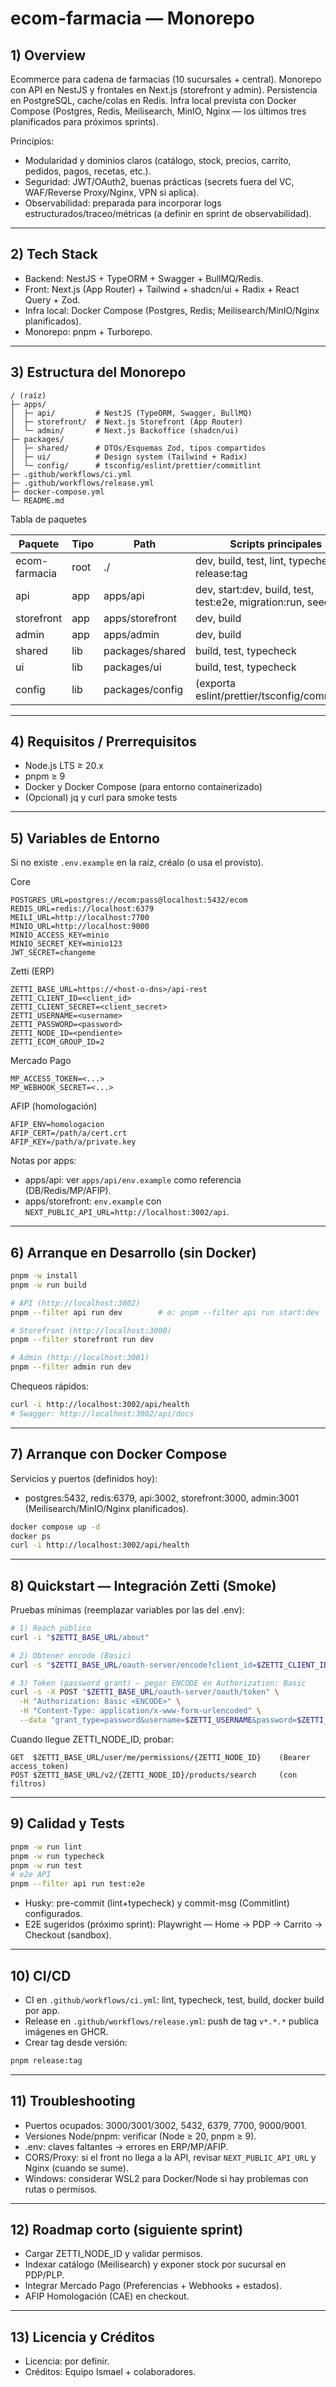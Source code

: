 # ecom-farmacia — Monorepo

## 1) Overview
Ecommerce para cadena de farmacias (10 sucursales + central). Monorepo con API en NestJS y frontales en Next.js (storefront y admin). Persistencia en PostgreSQL, cache/colas en Redis. Infra local prevista con Docker Compose (Postgres, Redis, Meilisearch, MinIO, Nginx — los últimos tres planificados para próximos sprints).

Principios:
- Modularidad y dominios claros (catálogo, stock, precios, carrito, pedidos, pagos, recetas, etc.).
- Seguridad: JWT/OAuth2, buenas prácticas (secrets fuera del VC, WAF/Reverse Proxy/Nginx, VPN si aplica).
- Observabilidad: preparada para incorporar logs estructurados/traceo/métricas (a definir en sprint de observabilidad).

---

## 2) Tech Stack
- Backend: NestJS + TypeORM + Swagger + BullMQ/Redis.
- Front: Next.js (App Router) + Tailwind + shadcn/ui + Radix + React Query + Zod.
- Infra local: Docker Compose (Postgres, Redis; Meilisearch/MinIO/Nginx planificados).
- Monorepo: pnpm + Turborepo.

---

## 3) Estructura del Monorepo
```
/ (raíz)
├─ apps/
│  ├─ api/         # NestJS (TypeORM, Swagger, BullMQ)
│  ├─ storefront/  # Next.js Storefront (App Router)
│  └─ admin/       # Next.js Backoffice (shadcn/ui)
├─ packages/
│  ├─ shared/      # DTOs/Esquemas Zod, tipos compartidos
│  ├─ ui/          # Design system (Tailwind + Radix)
│  └─ config/      # tsconfig/eslint/prettier/commitlint
├─ .github/workflows/ci.yml
├─ .github/workflows/release.yml
├─ docker-compose.yml
└─ README.md
```

Tabla de paquetes

| Paquete       | Tipo | Path             | Scripts principales |
|---|---|---|---|
| ecom-farmacia | root | ./              | dev, build, test, lint, typecheck, release:tag |
| api           | app  | apps/api        | dev, start:dev, build, test, test:e2e, migration:run, seed |
| storefront    | app  | apps/storefront | dev, build |
| admin         | app  | apps/admin      | dev, build |
| shared        | lib  | packages/shared | build, test, typecheck |
| ui            | lib  | packages/ui     | build, test, typecheck |
| config        | lib  | packages/config | (exporta eslint/prettier/tsconfig/commitlint) |

---

## 4) Requisitos / Prerrequisitos
- Node.js LTS ≥ 20.x
- pnpm ≥ 9
- Docker y Docker Compose (para entorno containerizado)
- (Opcional) jq y curl para smoke tests

---

## 5) Variables de Entorno
Si no existe `.env.example` en la raíz, créalo (o usa el provisto).

Core
```
POSTGRES_URL=postgres://ecom:pass@localhost:5432/ecom
REDIS_URL=redis://localhost:6379
MEILI_URL=http://localhost:7700
MINIO_URL=http://localhost:9000
MINIO_ACCESS_KEY=minio
MINIO_SECRET_KEY=minio123
JWT_SECRET=changeme
```

Zetti (ERP)
```
ZETTI_BASE_URL=https://<host-o-dns>/api-rest
ZETTI_CLIENT_ID=<client_id>
ZETTI_CLIENT_SECRET=<client_secret>
ZETTI_USERNAME=<username>
ZETTI_PASSWORD=<password>
ZETTI_NODE_ID=<pendiente>
ZETTI_ECOM_GROUP_ID=2
```

Mercado Pago
```
MP_ACCESS_TOKEN=<...>
MP_WEBHOOK_SECRET=<...>
```

AFIP (homologación)
```
AFIP_ENV=homologacion
AFIP_CERT=/path/a/cert.crt
AFIP_KEY=/path/a/private.key
```

Notas por apps:
- apps/api: ver `apps/api/env.example` como referencia (DB/Redis/MP/AFIP).
- apps/storefront: `env.example` con `NEXT_PUBLIC_API_URL=http://localhost:3002/api`.

---

## 6) Arranque en Desarrollo (sin Docker)
```bash
pnpm -w install
pnpm -w run build

# API (http://localhost:3002)
pnpm --filter api run dev        # o: pnpm --filter api run start:dev

# Storefront (http://localhost:3000)
pnpm --filter storefront run dev

# Admin (http://localhost:3001)
pnpm --filter admin run dev
```
Chequeos rápidos:
```bash
curl -i http://localhost:3002/api/health
# Swagger: http://localhost:3002/api/docs
```

---

## 7) Arranque con Docker Compose
Servicios y puertos (definidos hoy):
- postgres:5432, redis:6379, api:3002, storefront:3000, admin:3001 (Meilisearch/MinIO/Nginx planificados).

```bash
docker compose up -d
docker ps
curl -i http://localhost:3002/api/health
```

---

## 8) Quickstart — Integración Zetti (Smoke)
Pruebas mínimas (reemplazar variables por las del .env):
```bash
# 1) Reach público
curl -i "$ZETTI_BASE_URL/about"

# 2) Obtener encode (Basic)
curl -s "$ZETTI_BASE_URL/oauth-server/encode?client_id=$ZETTI_CLIENT_ID&client_secret=$ZETTI_CLIENT_SECRET"

# 3) Token (password grant) – pegar ENCODE en Authorization: Basic
curl -s -X POST "$ZETTI_BASE_URL/oauth-server/oauth/token" \
  -H "Authorization: Basic <ENCODE>" \
  -H "Content-Type: application/x-www-form-urlencoded" \
  --data "grant_type=password&username=$ZETTI_USERNAME&password=$ZETTI_PASSWORD"
```
Cuando llegue ZETTI_NODE_ID, probar:
```
GET  $ZETTI_BASE_URL/user/me/permissions/{ZETTI_NODE_ID}    (Bearer access_token)
POST $ZETTI_BASE_URL/v2/{ZETTI_NODE_ID}/products/search     (con filtros)
```

---

## 9) Calidad y Tests
```bash
pnpm -w run lint
pnpm -w run typecheck
pnpm -w run test
# e2e API
pnpm --filter api run test:e2e
```
- Husky: pre-commit (lint+typecheck) y commit-msg (Commitlint) configurados.
- E2E sugeridos (próximo sprint): Playwright — Home → PDP → Carrito → Checkout (sandbox).

---

## 10) CI/CD
- CI en `.github/workflows/ci.yml`: lint, typecheck, test, build, docker build por app.
- Release en `.github/workflows/release.yml`: push de tag `v*.*.*` publica imágenes en GHCR.
- Crear tag desde versión:
```bash
pnpm release:tag
```

---

## 11) Troubleshooting
- Puertos ocupados: 3000/3001/3002, 5432, 6379, 7700, 9000/9001.
- Versiones Node/pnpm: verificar (Node ≥ 20, pnpm ≥ 9).
- .env: claves faltantes → errores en ERP/MP/AFIP.
- CORS/Proxy: si el front no llega a la API, revisar `NEXT_PUBLIC_API_URL` y Nginx (cuando se sume).
- Windows: considerar WSL2 para Docker/Node si hay problemas con rutas o permisos.

---

## 12) Roadmap corto (siguiente sprint)
- Cargar ZETTI_NODE_ID y validar permisos.
- Indexar catálogo (Meilisearch) y exponer stock por sucursal en PDP/PLP.
- Integrar Mercado Pago (Preferencias + Webhooks + estados).
- AFIP Homologación (CAE) en checkout.

---

## 13) Licencia y Créditos
- Licencia: por definir.
- Créditos: Equipo Ismael + colaboradores.


